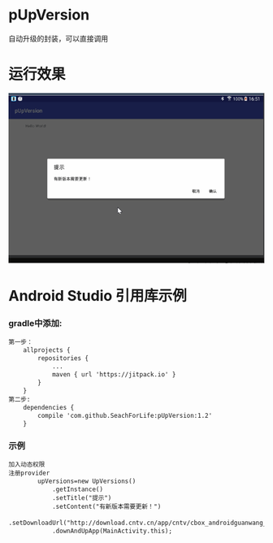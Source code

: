 # pUpVersion
自动升级的封装，可以直接调用

# 运行效果
![image](https://github.com/SeachForLife/pUpVersion/raw/master/ScreenGif/pUpVersion.gif)</br>

# Android Studio 引用库示例
### gradle中添加:
    第一步：
	    allprojects {
		    repositories {
			    ...
			    maven { url 'https://jitpack.io' }
		    }
	    }
    第二步:
 	    dependencies {
		    compile 'com.github.SeachForLife:pUpVersion:1.2'
	    }


### 示例
	加入动态权限
	注册provider
	        upVersions=new UpVersions()
                .getInstance()
                .setTitle("提示")
                .setContent("有新版本需要更新！")
                .setDownloadUrl("http://download.cntv.cn/app/cntv/cbox_androidguanwang_v6.1.70.apk")
                .downAndUpApp(MainActivity.this);
